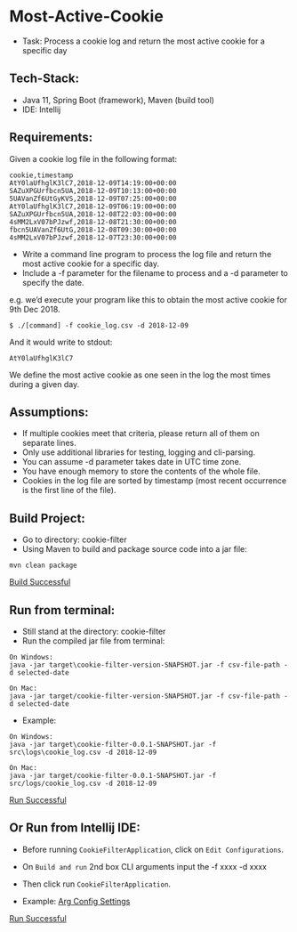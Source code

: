 # Most-Active-Cookie
* Task: Process a cookie log and return the most active cookie for a specific day

## Tech-Stack:

- Java 11, Spring Boot (framework), Maven (build tool)
- IDE: Intellij

## Requirements:

Given a cookie log file in the following format:

~~~
cookie,timestamp
AtY0laUfhglK3lC7,2018-12-09T14:19:00+00:00
SAZuXPGUrfbcn5UA,2018-12-09T10:13:00+00:00
5UAVanZf6UtGyKVS,2018-12-09T07:25:00+00:00
AtY0laUfhglK3lC7,2018-12-09T06:19:00+00:00
SAZuXPGUrfbcn5UA,2018-12-08T22:03:00+00:00
4sMM2LxV07bPJzwf,2018-12-08T21:30:00+00:00
fbcn5UAVanZf6UtG,2018-12-08T09:30:00+00:00
4sMM2LxV07bPJzwf,2018-12-07T23:30:00+00:00
~~~

- Write a command line program to process the log file and return the most active cookie for a specific day. 
- Include a -f parameter for the filename to process and a -d parameter to specify the date.

e.g. we’d execute your program like this to obtain the most active cookie for 9th Dec 2018.

~~~
$ ./[command] -f cookie_log.csv -d 2018-12-09
~~~

And it would write to stdout:

~~~
AtY0laUfhglK3lC7
~~~

We define the most active cookie as one seen in the log the most times during a given day.

## Assumptions:

- If multiple cookies meet that criteria, please return all of them on separate lines.
- Only use additional libraries for testing, logging and cli-parsing.
- You can assume -d parameter takes date in UTC time zone.
- You have enough memory to store the contents of the whole file.
- Cookies in the log file are sorted by timestamp (most recent occurrence is the first line of the file).

## Build Project:

- Go to directory: cookie-filter
- Using Maven to build and package source code into a jar file: 

~~~
mvn clean package
~~~

[Build Successful](./images/build.png)

## Run from terminal:

- Still stand at the directory: cookie-filter
- Run the compiled jar file from terminal:

~~~
On Windows:
java -jar target\cookie-filter-version-SNAPSHOT.jar -f csv-file-path -d selected-date

On Mac: 
java -jar target/cookie-filter-version-SNAPSHOT.jar -f csv-file-path -d selected-date
~~~

- Example:

~~~
On Windows:
java -jar target\cookie-filter-0.0.1-SNAPSHOT.jar -f src\logs\cookie_log.csv -d 2018-12-09

On Mac:
java -jar target/cookie-filter-0.0.1-SNAPSHOT.jar -f src/logs/cookie_log.csv -d 2018-12-09
~~~

[Run Successful](./images/run_from_terminal.png)

## Or Run from Intellij IDE:

- Before running `CookieFilterApplication`, click on `Edit Configurations`. 
- On `Build and run` 2nd box CLI arguments input the -f xxxx -d xxxx
- Then click run `CookieFilterApplication`.

- Example:
[Arg Config Settings](./images/arg-config.png)

[Run Successful](./images/run.png)